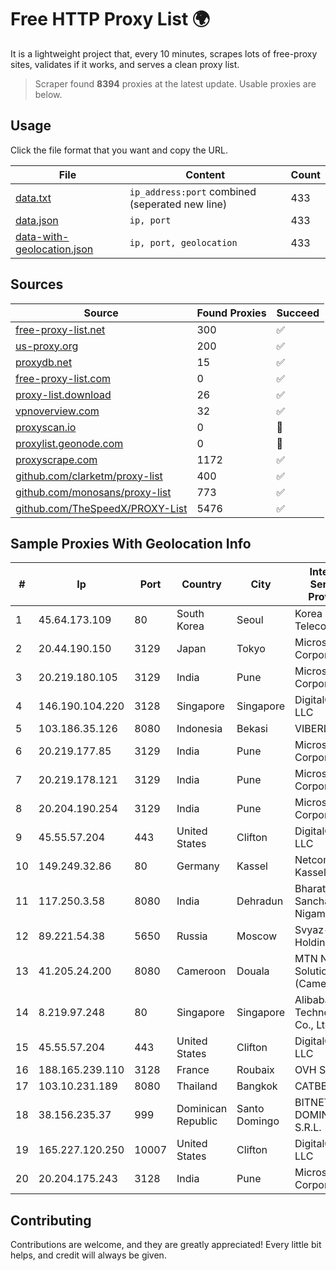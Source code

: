 
# Free HTTP Proxy List 🌍

It is a lightweight project that, every 10 minutes, scrapes lots of free-proxy sites, validates if it works, and serves a clean proxy list.


> Scraper found **8394** proxies at the latest update. Usable proxies are below.

## Usage

Click the file format that you want and copy the URL.


|File|Content|Count|
|----|-------|-----|
|[data.txt](https://raw.githubusercontent.com/themiralay/Proxy-List-World/master/data.txt)|`ip_address:port` combined (seperated new line)|433|
|[data.json](https://raw.githubusercontent.com/themiralay/Proxy-List-World/master/data.json)|`ip, port`|433|
|[data-with-geolocation.json](https://raw.githubusercontent.com/themiralay/Proxy-List-World/master/data-with-geolocation.json)|`ip, port, geolocation`|433|

## Sources

|Source|Found Proxies|Succeed|
|------|-------------|-------|
|[free-proxy-list.net](https://free-proxy-list.net)|300|✅|
|[us-proxy.org](https://www.us-proxy.org)|200|✅|
|[proxydb.net](http://proxydb.net)|15|✅|
|[free-proxy-list.com](https://free-proxy-list.com/?page=&port=&type%5B%5D=http&type%5B%5D=https&up_time=0&search=Search)|0|✅|
|[proxy-list.download](https://www.proxy-list.download/HTTP)|26|✅|
|[vpnoverview.com](https://vpnoverview.com/privacy/anonymous-browsing/free-proxy-servers)|32|✅|
|[proxyscan.io](https://www.proxyscan.io)|0|🚫|
|[proxylist.geonode.com](https://proxylist.geonode.com/api/proxy-list?limit=300&page=1&sort_by=lastChecked&sort_type=desc&protocols=http,https)|0|🚫|
|[proxyscrape.com](https://api.proxyscrape.com/v2/?request=displayproxies&protocol=http&timeout=10000&country=all&ssl=all&anonymity=all)|1172|✅|
|[github.com/clarketm/proxy-list](https://raw.githubusercontent.com/clarketm/proxy-list/master/proxy-list-raw.txt)|400|✅|
|[github.com/monosans/proxy-list](https://raw.githubusercontent.com/monosans/proxy-list/main/proxies/http.txt)|773|✅|
|[github.com/TheSpeedX/PROXY-List](https://raw.githubusercontent.com/TheSpeedX/PROXY-List/master/http.txt)|5476|✅|


## Sample Proxies With Geolocation Info

|#|Ip|Port|Country|City|Internet Service Provider|
|-|--|----|-------|----|-------------------------|
|1|45.64.173.109|80|South Korea|Seoul|Korea Telecom|
|2|20.44.190.150|3129|Japan|Tokyo|Microsoft Corporation|
|3|20.219.180.105|3129|India|Pune|Microsoft Corporation|
|4|146.190.104.220|3128|Singapore|Singapore|DigitalOcean, LLC|
|5|103.186.35.126|8080|Indonesia|Bekasi|VIBERLINK|
|6|20.219.177.85|3129|India|Pune|Microsoft Corporation|
|7|20.219.178.121|3129|India|Pune|Microsoft Corporation|
|8|20.204.190.254|3129|India|Pune|Microsoft Corporation|
|9|45.55.57.204|443|United States|Clifton|DigitalOcean, LLC|
|10|149.249.32.86|80|Germany|Kassel|Netcom Kassel GmbH|
|11|117.250.3.58|8080|India|Dehradun|Bharat Sanchar Nigam Ltd|
|12|89.221.54.38|5650|Russia|Moscow|Svyaz-Holding Ltd.|
|13|41.205.24.200|8080|Cameroon|Douala|MTN Network Solutions (Cameroon)|
|14|8.219.97.248|80|Singapore|Singapore|Alibaba (US) Technology Co., Ltd.|
|15|45.55.57.204|443|United States|Clifton|DigitalOcean, LLC|
|16|188.165.239.110|3128|France|Roubaix|OVH SAS|
|17|103.10.231.189|8080|Thailand|Bangkok|CATBB|
|18|38.156.235.37|999|Dominican Republic|Santo Domingo|BITNET DOMINICANA, S.R.L.|
|19|165.227.120.250|10007|United States|Clifton|DigitalOcean, LLC|
|20|20.204.175.243|3128|India|Pune|Microsoft Corporation|



## Contributing

Contributions are welcome, and they are greatly appreciated! Every
little bit helps, and credit will always be given.

